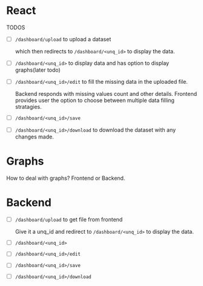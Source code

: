 # React

TODOS

- [ ] `/dashboard/upload` to upload a dataset
    
    which then redirects to `/dashboard/<unq_id>` to display the data.
- [ ] `/dashboard/<unq_id>` to display data and has option to display graphs(later todo)
- [ ] `/dashboard/<unq_id>/edit` to fill the missing data in the uploaded file.

    Backend responds with missing values count and other details.
    Frontend provides user the option to choose between multiple data filling stratagies.
- [ ] `/dashboard/<unq_id>/save`
- [ ] `/dashboard/<unq_id>/download` to download the dataset with any changes made.



# Graphs
How to deal with graphs? Frontend or Backend.

# Backend
- [ ] `/dashboard/upload` to get file from frontend

    Give it a unq_id and redirect to `/dashboard/<unq_id>` to display the data.

- [ ] `/dashboard/<unq_id>`  
- [ ] `/dashboard/<unq_id>/edit`  
- [ ] `/dashboard/<unq_id>/save`  
- [ ] `/dashboard/<unq_id>/download`  
